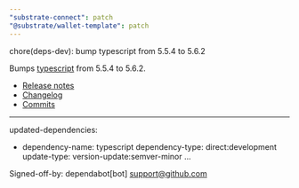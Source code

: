 ```yaml
---
"substrate-connect": patch
"@substrate/wallet-template": patch
---
```


chore(deps-dev): bump typescript from 5.5.4 to 5.6.2

Bumps [typescript](https://github.com/microsoft/TypeScript) from 5.5.4 to 5.6.2.
- [Release notes](https://github.com/microsoft/TypeScript/releases)
- [Changelog](https://github.com/microsoft/TypeScript/blob/main/azure-pipelines.release.yml)
- [Commits](https://github.com/microsoft/TypeScript/compare/v5.5.4...v5.6.2)

---
updated-dependencies:
- dependency-name: typescript
  dependency-type: direct:development
  update-type: version-update:semver-minor
...

Signed-off-by: dependabot[bot] <support@github.com>
